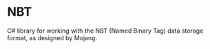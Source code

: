 # NBT
C# library for working with the NBT (Named Binary Tag) data storage format, as designed by Mojang.
